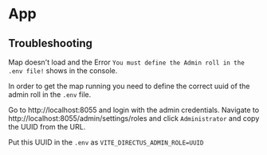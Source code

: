 # App

## Troubleshooting

Map doesn't load and the Error `You must define the Admin roll in the .env file!` shows in the console.

In order to get the map running you need to define the correct uuid of the admin roll in the `.env` file.

Go to http://localhost:8055 and login with the admin credentials. Navigate to http://localhost:8055/admin/settings/roles and click `Administrator` and copy the UUID from the URL.

Put this UUID in the `.env` as `VITE_DIRECTUS_ADMIN_ROLE=UUID`